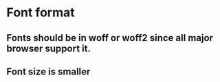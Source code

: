 # Font format

## Fonts should be in woff or woff2 since all major browser support it.

## Font size is smaller
